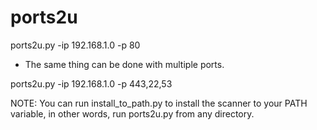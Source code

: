 # ports2u 

ports2u.py -ip 192.168.1.0 -p 80

- The same thing can be done with multiple ports.

ports2u.py -ip 192.168.1.0 -p 443,22,53

NOTE: You can run install_to_path.py to install the scanner to your PATH variable, in other words, run ports2u.py from any directory.

